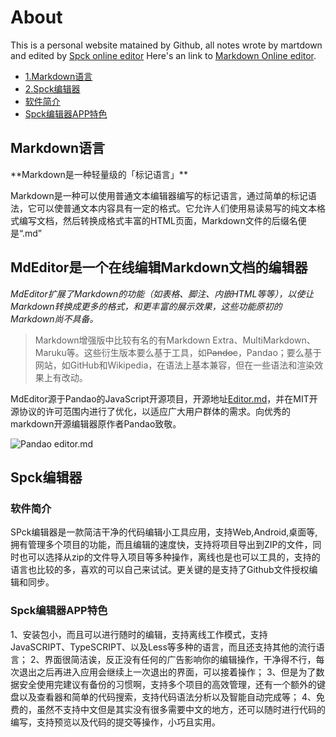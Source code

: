 About
========

This is a personal website matained by Github, all notes wrote by martdown and edited by <a href="https://spck.io/" target="_blank">Spck online editor</a>
Here's an link to <a href="http://www.mdeditor.com/)" target="_blank">Markdown Online editor</a>.

* [1.Markdown语言](#n1)
* [2.Spck编辑器](#n2)
* [软件简介](#n2.1)
* [Spck编辑器APP特色](#n2.1)

<h2 id="n1">Markdown语言</h2>
**Markdown是一种轻量级的「标记语言」**

Markdown是一种可以使用普通文本编辑器编写的标记语言，通过简单的标记语法，它可以使普通文本内容具有一定的格式。它允许人们使用易读易写的纯文本格式编写文档，然后转换成格式丰富的HTML页面，Markdown文件的后缀名便是“.md”

## MdEditor是一个在线编辑Markdown文档的编辑器

*MdEditor扩展了Markdown的功能（如表格、脚注、内嵌HTML等等），以使让Markdown转换成更多的格式，和更丰富的展示效果，这些功能原初的Markdown尚不具备。*

> Markdown增强版中比较有名的有Markdown Extra、MultiMarkdown、 Maruku等。这些衍生版本要么基于工具，如~~Pandoc~~，Pandao；要么基于网站，如GitHub和Wikipedia，在语法上基本兼容，但在一些语法和渲染效果上有改动。

MdEditor源于Pandao的JavaScript开源项目，开源地址[Editor.md](https://github.com/pandao/editor.md "Editor.md")，并在MIT开源协议的许可范围内进行了优化，以适应广大用户群体的需求。向优秀的markdown开源编辑器原作者Pandao致敬。

![Pandao editor.md](https://pandao.github.io/editor.md/images/logos/editormd-logo-180x180.png "Pandao editor.md")


<h2 id="n2">Spck编辑器</h2>

<h3 id="n2.1">软件简介</h3>
SPck编辑器是一款简洁干净的代码编辑小工具应用，支持Web,Android,桌面等,拥有管理多个项目的功能，而且编辑的速度快，支持将项目导出到ZIP的文件，同时也可以选择从zip的文件导入项目等多种操作，离线也是也可以工具的，支持的语言也比较的多，喜欢的可以自己来试试。更关键的是支持了Github文件授权编辑和同步。

<h3 id="n2.2">Spck编辑器APP特色</h3>
1、安装包小，而且可以进行随时的编辑，支持离线工作模式，支持 JavaSCRIPT、TypeSCRIPT、以及Less等多种的语言，而且还支持其他的流行语言；
2、界面很简洁诶，反正没有任何的广告影响你的编辑操作，干净得不行，每次退出之后再进入应用会继续上一次退出的界面，可以接着操作；
3、但是为了数据安全使用完建议有备份的习惯啊，支持多个项目的高效管理，还有一个额外的键盘以及查看器和简单的代码搜索，支持代码语法分析以及智能自动完成等；
4、免费的，虽然不支持中文但是其实没有很多需要中文的地方，还可以随时进行代码的编写，支持预览以及代码的提交等操作，小巧且实用。